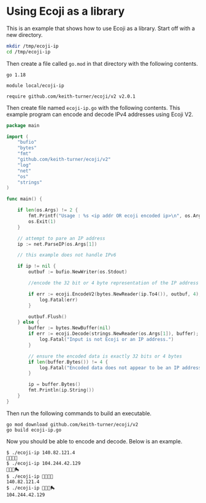 # Using Ecoji as a library

This is an example that shows how to use Ecoji as a library.  Start off with a new directory.

```bash
mkdir /tmp/ecoji-ip
cd /tmp/ecoji-ip
```

Then create a file called `go.mod` in that directory with the following contents.

```
go 1.18

module local/ecoji-ip

require github.com/keith-turner/ecoji/v2 v2.0.1

```

Then create file named `ecoji-ip.go` with the following contents.  This example program can encode and decode IPv4 addresses using Ecoji V2.

```go
package main

import (
	"bufio"
	"bytes"
	"fmt"
	"github.com/keith-turner/ecoji/v2"
	"log"
	"net"
	"os"
	"strings"
)

func main() {

	if len(os.Args) != 2 {
		fmt.Printf("Usage : %s <ip addr OR ecoji encoded ip>\n", os.Args[0])
		os.Exit(1)
	}

	// attempt to pare an IP address
	ip := net.ParseIP(os.Args[1])

	// this example does not handle IPv6

	if ip != nil {
		outbuf := bufio.NewWriter(os.Stdout)

		//encode the 32 bit or 4 byte representation of the IP address as Ecoji

		if err := ecoji.EncodeV2(bytes.NewReader(ip.To4()), outbuf, 4); err != nil {
			log.Fatal(err)
		}

		outbuf.Flush()
	} else {
		buffer := bytes.NewBuffer(nil)
		if err := ecoji.Decode(strings.NewReader(os.Args[1]), buffer); err != nil {
			log.Fatal("Input is not Ecoji or an IP address.")
		}

		// ensure the encoded data is exactly 32 bits or 4 bytes
		if len(buffer.Bytes()) != 4 {
			log.Fatal("Encoded data does not appear to be an IP address")
		}

		ip = buffer.Bytes()
		fmt.Println(ip.String())
	}
}
```

Then run the following commands to build an executable.

```
go mod download github.com/keith-turner/ecoji/v2
go build ecoji-ip.go
```

Now you should be able to encode and decode.  Below is an example.

```
$ ./ecoji-ip 140.82.121.4
🧳🏸🔔🥷
$ ./ecoji-ip 104.244.42.129
👴🚾🪹🛼
$ ./ecoji-ip 🧳🏸🔔🥷
140.82.121.4
$ ./ecoji-ip 👴🚾🪹🛼
104.244.42.129
```
